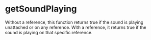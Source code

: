 # getSoundPlaying

Without a reference, this function returns true if the sound is playing unattached or on any reference. With a reference, it returns true if the sound is playing on that specific reference.
